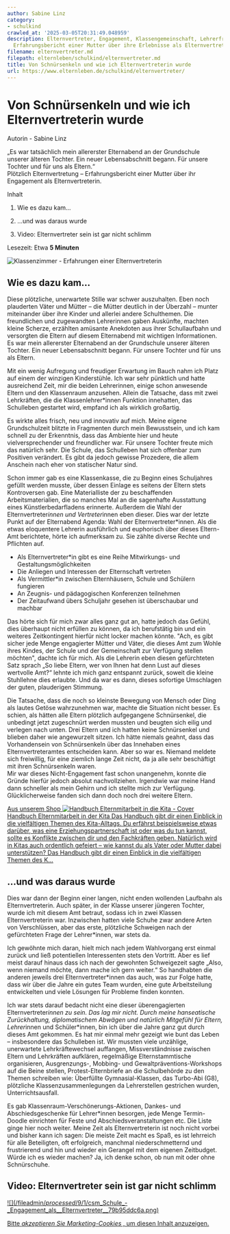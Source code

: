 ```yaml
---
author: Sabine Linz
category:
- schulkind
crawled_at: '2025-03-05T20:31:49.048959'
description: Elternvertreter, Engagement, Klassengemeinschaft, Lehrerfragen uvm. Ein
  Erfahrungsbericht einer Mutter über ihre Erlebnisse als Elternvertreterin.
filename: elternvertreter.md
filepath: elternleben/schulkind/elternvertreter.md
title: Von Schnürsenkeln und wie ich Elternvertreterin wurde
url: https://www.elternleben.de/schulkind/elternvertreter/
---
```


#  Von Schnürsenkeln und wie ich Elternvertreterin wurde

Autorin - Sabine Linz

„Es war tatsächlich mein allererster Elternabend an der Grundschule unserer
älteren Tochter. Ein neuer Lebensabschnitt begann. Für unsere Tochter und für
uns als Eltern.“  
Plötzlich Elternvertretung – Erfahrungsbericht einer Mutter über ihr
Engagement als Elternvertreterin.

Inhalt

1. Wie es dazu kam...

2. ...und was daraus wurde

3. Video: Elternvertreter sein ist gar nicht schlimm

Lesezeit: Etwa **5 Minuten**

![Klassenzimmer - Erfahrungen einer
Elternvertreterin](/fileadmin/_processed_/5/d/csm_Erfahrungsbericht_einer_Elternvertreterin_583b8dea18.jpg)

##  Wie es dazu kam...

Diese plötzliche, unerwartete Stille war schwer auszuhalten. Eben noch
plauderten Väter und Mütter – die Mütter deutlich in der Überzahl – munter
miteinander über ihre Kinder und allerlei andere Schulthemen. Die freundlichen
und zugewandten Lehrerinnen gaben Auskünfte, machten kleine Scherze, erzählten
amüsante Anekdoten aus ihrer Schullaufbahn und versorgten die Eltern auf
diesem Elternabend mit wichtigen Informationen. Es war mein allererster
Elternabend an der Grundschule unserer älteren Tochter. Ein neuer
Lebensabschnitt begann. Für unsere Tochter und für uns als Eltern.  
  
Mit ein wenig Aufregung und freudiger Erwartung im Bauch nahm ich Platz auf
einem der winzigen Kinderstühle. Ich war sehr pünktlich und hatte ausreichend
Zeit, mir die beiden Lehrerinnen, einige schon anwesende Eltern und den
Klassenraum anzusehen. Allein die Tatsache, dass mit zwei Lehrkräften, die die
Klassenlehrer*innen Funktion innehatten, das Schulleben gestartet wird,
empfand ich als wirklich großartig.  
  
Es wirkte alles frisch, neu und innovativ auf mich. Meine eigene
Grundschulzeit blitzte in Fragmenten durch mein Bewusstsein, und ich kam
schnell zu der Erkenntnis, dass das Ambiente hier und heute vielversprechender
und freundlicher war. Für unsere Tochter freute mich das natürlich sehr. Die
Schule, das Schulleben hat sich offenbar zum Positiven verändert. Es gibt da
jedoch gewisse Prozedere, die allem Anschein nach eher von statischer Natur
sind.  
  
Schon immer gab es eine Klassenkasse, die zu Beginn eines Schuljahres gefüllt
werden musste, über dessen Einlage es seitens der Eltern stets Kontroversen
gab. Eine Materialliste der zu beschaffenden Arbeitsmaterialien, die so
manches Mal an die sagenhafte Ausstattung eines Künstlerbedarfladens
erinnerte. Außerdem die Wahl der Elternvertreter*innen und Vertreter*innen
eben dieser. Dies war der letzte Punkt auf der Elternabend Agenda: Wahl der
Elternvertreter*innen. Als die etwas eloquentere Lehrerin ausführlich und
euphorisch über dieses Eltern-Amt berichtete, hörte ich aufmerksam zu. Sie
zählte diverse Rechte und Pflichten auf.

  * Als Elternvertreter*in gibt es eine Reihe Mitwirkungs- und Gestaltungsmöglichkeiten
  * Die Anliegen und Interessen der Elternschaft vertreten
  * Als Vermittler*in zwischen Elternhäusern, Schule und Schülern fungieren
  * An Zeugnis- und pädagogischen Konferenzen teilnehmen
  * Der Zeitaufwand übers Schuljahr gesehen ist überschaubar und machbar

Das hörte sich für mich zwar alles ganz gut an, hatte jedoch das Gefühl, dies
überhaupt nicht erfüllen zu können, da ich berufstätig bin und ein weiteres
Zeitkontingent hierfür nicht locker machen könnte. "Ach, es gibt sicher jede
Menge engagierter Mütter und Väter, die dieses Amt zum Wohle ihres Kindes, der
Schule und der Gemeinschaft zur Verfügung stellen möchten", dachte ich für
mich. Als die Lehrerin eben diesen gefürchteten Satz sprach „So liebe Eltern,
wer von Ihnen hat denn Lust auf dieses wertvolle Amt?“ lehnte ich mich ganz
entspannt zurück, soweit die kleine Stuhllehne dies erlaubte. Und da war es
dann, dieses sofortige Umschlagen der guten, plauderigen Stimmung.  
  
Die Tatsache, dass die noch so kleinste Bewegung von Mensch oder Ding als
lautes Getöse wahrzunehmen war, machte die Situation nicht besser. Es schien,
als hätten alle Eltern plötzlich aufgegangene Schnürsenkel, die unbedingt
jetzt zugeschnürt werden mussten und beugten sich eilig und verlegen nach
unten. Drei Eltern und ich hatten keine Schnürsenkel und blieben daher wie
angewurzelt sitzen. Ich hätte niemals geahnt, dass das Vorhandensein von
Schnürsenkeln über das Innehaben eines Elternvertreteramtes entscheiden kann.
Aber so war es. Niemand meldete sich freiwillig, für eine ziemlich lange Zeit
nicht, da ja alle sehr beschäftigt mit ihren Schnürsenkeln waren.  
Mir war dieses Nicht-Engagement fast schon unangenehm, konnte die Gründe
hierfür jedoch absolut nachvollziehen. Irgendwie war meine Hand dann schneller
als mein Gehirn und ich stellte mich zur Verfügung. Glücklicherweise fanden
sich dann doch noch drei weitere Eltern.

[ Aus unserem Shop ![Handbuch Elternmitarbeit in die Kita -
Cover](/fileadmin/_processed_/4/6/csm_Handbuch_Elternmitarbeit_teaser_5ff6ba72c8.png)
Handbuch Elternmitarbeit in der Kita Das Handbuch gibt dir einen Einblick in
die vielfältigen Themen des Kita-Alltags. Du erfährst beispielsweise etwas
darüber, was eine Erziehungspartnerschaft ist oder was du tun kannst, sollte
es Konflikte zwischen dir und den Fachkräften geben. Natürlich wird in Kitas
auch ordentlich gefeiert – wie kannst du als Vater oder Mutter dabei
unterstützen? Das Handbuch gibt dir einen Einblick in die vielfältigen Themen
des K…  ](/shop/elternmitarbeit-in-der-kita/)

##  ...und was daraus wurde

Dies war dann der Beginn einer langen, nicht enden wollenden Laufbahn als
Elternvertreterin. Auch später, in der Klasse unserer jüngeren Tochter, wurde
ich mit diesem Amt betraut, sodass ich in zwei Klassen Elternvertreterin war.
Inzwischen hatten viele Schuhe zwar andere Arten von Verschlüssen, aber das
erste, plötzliche Schweigen nach der gefürchteten Frage der Lehrer*innen, war
stets da.  
  
Ich gewöhnte mich daran, hielt mich nach jedem Wahlvorgang erst einmal zurück
und ließ potentiellen Interessenten stets den Vortritt. Aber es lief meist
darauf hinaus dass ich nach der gewohnten Schweigezeit sagte „Also, wenn
niemand möchte, dann mache ich gern weiter.“ So handhabten die anderen jeweils
drei Elternvertreter*innen das auch, was zur Folge hatte, dass wir über die
Jahre ein gutes Team wurden, eine gute Arbeitsteilung entwickelten und viele
Lösungen für Probleme finden konnten.  
  
Ich war stets darauf bedacht nicht eine dieser überengagierten
Elternvertreter*innen zu sein. Das lag mir nicht. Durch meine hanseatische
Zurückhaltung, diplomatischem Abwägen und natürlich Mitgefühl für Eltern,
Lehrer*innen und Schüler*innen, bin ich über die Jahre ganz gut durch dieses
Amt gekommen. Es hat mir einmal mehr gezeigt wie bunt das Leben – insbesondere
das Schulleben ist. Wir mussten viele unzählige, unerwartete Lehrkräftewechsel
auffangen, Missverständnisse zwischen Eltern und Lehrkräften aufklären,
regelmäßige Elternstammtische organisieren, Ausgrenzungs-, Mobbing- und
Gewaltpräventions-Workshops auf die Beine stellen, Protest-Elternbriefe an die
Schulbehörde zu den Themen schreiben wie: Überfüllte Gymnasial-Klassen, das
Turbo-Abi (G8), plötzliche Klassenzusammenlegungen da Lehrerstellen gestrichen
wurden, Unterrichtsausfall.  
  
Es gab Klassenraum-Verschönerungs-Aktionen, Dankes- und Abschiedsgeschenke für
Lehrer*innen besorgen, jede Menge Termin-Doodle einrichten für Feste und
Abschiedsveranstaltungen etc. Die Liste ginge hier noch weiter. Meine Zeit als
Elternvertreterin ist noch nicht vorbei und bisher kann ich sagen: Die meiste
Zeit macht es Spaß, es ist lehrreich für alle Beteiligten, oft erfolgreich,
manchmal niederschmetternd und frustrierend und hin und wieder ein Gerangel
mit dem eigenen Zeitbudget. Würde ich es wieder machen? Ja, ich denke schon,
ob nun mit oder ohne Schnürschuhe.

##  Video: Elternvertreter sein ist gar nicht schlimm

[ ![](/fileadmin/_processed_/9/1/csm_Schule_-
_Engagement_als__Elternvertreter__79b95ddc6a.png)
](javascript:Cookiebot.renew\(\))

[Bitte _akzeptieren Sie Marketing-Cookies_ , um diesen Inhalt
anzuzeigen.](javascript:Cookiebot.renew\(\))

